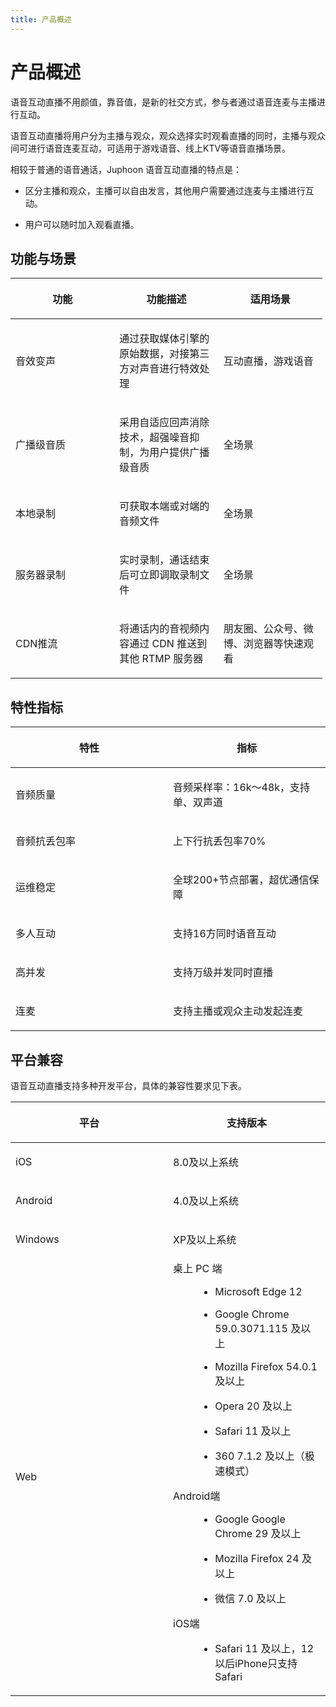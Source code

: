 ```yaml
---
title: 产品概述
---
```

# 产品概述

语音互动直播不用颜值，靠音值，是新的社交方式，参与者通过语音连麦与主播进行互动。

语音互动直播将用户分为主播与观众，观众选择实时观看直播的同时，主播与观众间可进行语音连麦互动，可适用于游戏语音、线上KTV等语音直播场景。

相较于普通的语音通话，Juphoon 语音互动直播的特点是：

  - 区分主播和观众，主播可以自由发言，其他用户需要通过连麦与主播进行互动。

  - 用户可以随时加入观看直播。



## 功能与场景

<table style="width:99%;">
<colgroup>
<col style="width: 33%" />
<col style="width: 33%" />
<col style="width: 33%" />
</colgroup>
<thead>
<tr class="header">
<th><p>功能</p></th>
<th><p>功能描述</p></th>
<th><p>适用场景</p></th>
</tr>
</thead>
<tbody>
<tr class="odd">
<td><p>音效变声</p></td>
<td><p>通过获取媒体引擎的原始数据，对接第三方对声音进行特效处理</p></td>
<td><p>互动直播，游戏语音</p></td>
</tr>
<tr class="even">
<td><p>广播级音质</p></td>
<td><p>采用自适应回声消除技术，超强噪音抑制，为用户提供广播级音质</p></td>
<td><p>全场景</p></td>
</tr>
<tr class="odd">
<td><p>本地录制</p></td>
<td><p>可获取本端或对端的音频文件</p></td>
<td><p>全场景</p></td>
</tr>
<tr class="even">
<td><p>服务器录制</p></td>
<td><p>实时录制，通话结束后可立即调取录制文件</p></td>
<td><p>全场景</p></td>
</tr>
<tr class="odd">
<td><p>CDN推流</p></td>
<td><p>将通话内的音视频内容通过 CDN 推送到其他 RTMP 服务器</p></td>
<td><p>朋友圈、公众号、微博、浏览器等快速观看</p></td>
</tr>
</tbody>
</table>





## 特性指标

<table>
<colgroup>
<col style="width: 50%" />
<col style="width: 50%" />
</colgroup>
<thead>
<tr class="header">
<th><p>特性</p></th>
<th><p>指标</p></th>
</tr>
</thead>
<tbody>
<tr class="odd">
<td><p>音频质量</p></td>
<td><p>音频采样率：16k～48k，支持单、双声道</p></td>
</tr>
<tr class="even">
<td><p>音频抗丢包率</p></td>
<td><p>上下行抗丢包率70%</p></td>
</tr>
<tr class="odd">
<td><p>运维稳定</p></td>
<td><p>全球200+节点部署，超优通信保障</p></td>
</tr>
<tr class="even">
<td><p>多人互动</p></td>
<td><p>支持16方同时语音互动</p></td>
</tr>
<tr class="odd">
<td><p>高并发</p></td>
<td><p>支持万级并发同时直播</p></td>
</tr>
<tr class="even">
<td><p>连麦</p></td>
<td><p>支持主播或观众主动发起连麦</p></td>
</tr>
</tbody>
</table>





## 平台兼容

语音互动直播支持多种开发平台，具体的兼容性要求见下表。

<table>
<colgroup>
<col style="width: 50%" />
<col style="width: 50%" />
</colgroup>
<thead>
<tr class="header">
<th><p>平台</p></th>
<th><p>支持版本</p></th>
</tr>
</thead>
<tbody>
<tr class="odd">
<td><p>iOS</p></td>
<td><p>8.0及以上系统</p></td>
</tr>
<tr class="even">
<td><p>Android</p></td>
<td><p>4.0及以上系统</p></td>
</tr>
<tr class="odd">
<td><p>Windows</p></td>
<td><p>XP及以上系统</p></td>
</tr>
<tr class="even">
<td><p>Web</p></td>
<td><dl>
<dt>桌上 PC 端</dt>
<dd><ul>
<li><p>Microsoft Edge 12</p></li>
<li><p>Google Chrome 59.0.3071.115 及以上</p></li>
<li><p>Mozilla Firefox 54.0.1 及以上</p></li>
<li><p>Opera 20 及以上</p></li>
<li><p>Safari 11 及以上</p></li>
<li><p>360 7.1.2 及以上（极速模式）</p></li>
</ul>
</dd>
<dt>Android端</dt>
<dd><ul>
<li><p>Google Google Chrome 29 及以上</p></li>
<li><p>Mozilla Firefox 24 及以上</p></li>
<li><p>微信 7.0 及以上</p></li>
</ul>
</dd>
<dt>iOS端</dt>
<dd><ul>
<li><p>Safari 11 及以上，12 以后iPhone只支持Safari</p></li>
</ul>
</dd>
</dl></td>
</tr>
</tbody>
</table>














